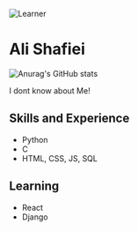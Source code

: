![Learner](http://m.gettywallpapers.com/wp-content/uploads/2020/09/Juice-Wrld-Wallpaper-1920x1080-1.jpg)

# Ali Shafiei

![Anurag's GitHub stats](https://github-readme-stats.vercel.app/api?username=969ali969&theme=radical)

I dont know about Me!

## Skills and Experience
* Python
* C 
* HTML, CSS, JS, SQL

## Learning 
* React 
* Django


